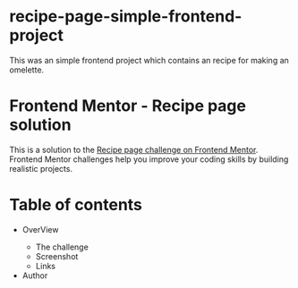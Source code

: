 # recipe-page-simple-frontend-project
 This was an simple frontend project which contains an recipe for making an omelette.
<h1>Frontend Mentor - Recipe page solution</h1>
<p>This is a solution to the <a href="https://www.frontendmentor.io/challenges/recipe-page-KiTsR8QQKm" target="_blank">Recipe page challenge on Frontend Mentor</a>. Frontend Mentor challenges help you improve your coding skills by building realistic projects.</p>

<h1>Table of contents</h1>
<ul>
 <li>OverView</li>
 <ul>
    <li>The challenge</li>
    <li>Screenshot</li>
    <li>Links</li>
 </ul>
 <li>Author</li>
</ul>
